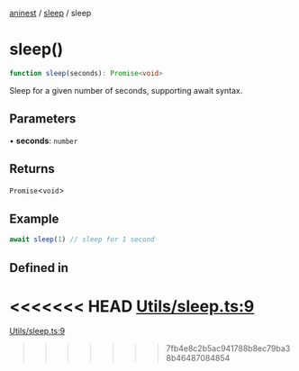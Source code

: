 [aninest](../../index.md) / [sleep](../index.md) / sleep

# sleep()

```ts
function sleep(seconds): Promise<void>
```

Sleep for a given number of seconds, supporting await syntax.

## Parameters

• **seconds**: `number`

## Returns

`Promise`\<`void`\>

## Example

```ts
await sleep(1) // sleep for 1 second
```

## Defined in

<<<<<<< HEAD
[Utils/sleep.ts:9](https://github.com/zphrs/aninest/tree//core/src/Utils/sleep.ts#L9)
=======
[Utils/sleep.ts:9](https://github.com/zphrs/aninest/blob/37209a6/src/Utils/sleep.ts#L9)
>>>>>>> 7fb4e8c2b5ac941788b8ec79ba38b46487084854
